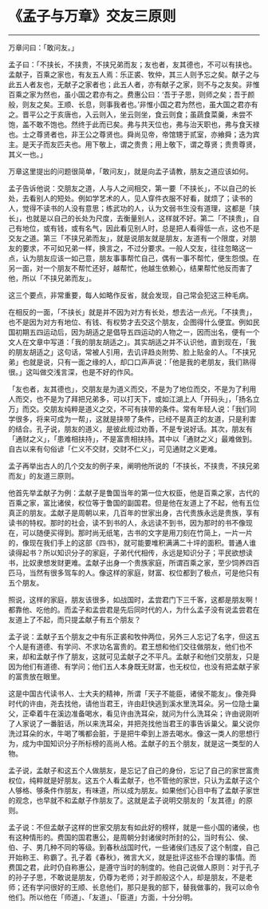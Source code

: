 # 《孟子与万章》交友三原则

------

万章问曰：「敢问友。」

孟子曰：「不挟长，不挟贵，不挟兄弟而友；友也者，友其德也，不可以有挟也。孟献子，百乘之家也，有友五人焉：乐正裘、牧仲，其三人则予忘之矣。献子之与此五人者友也，无献子之家者也；此五人者，亦有献子之家，则不与之友矣。非惟百乘之家为然也，虽小国之君亦有之。费惠公曰：‘吾于子思，则师之矣；吾于颜般，则友之矣。王顺、长息，则事我者也。’非惟小国之君为然也，虽大国之君亦有之。晋平公之于亥唐也，入云则入，坐云则坐，食云则食；虽蔬食菜羹，未尝不饱，盖不敢不饱也。然终于此而已矣。弗与共天位也，弗与治天职也，弗与食天禄也。士之尊贤者也，非王公之尊贤也。舜尚见帝，帝馆甥于贰室，亦飨舜；迭为宾主。是天子而友匹夫也。用下敬上，谓之贵贵；用上敬下，谓之尊贤；贵贵尊贤，其义一也。」

万章这里提出的问题很简单，「敢问友」，就是向孟子请教，朋友之道应该如何。

孟子告诉他说：交朋友之道，人与人之间相交，第一要「不挟长」，不以自己的长处，去看别人的短处。例如学艺术的人，见人穿件衣服不好看，就烦了；读书的人，觉得不读书的人没有意思；练武功的人，认为文弱书生没有道理，这都是「挟长」，也就是以自己的长处为尺度，去衡量别人，这样就不好。第二「不挟贵」，自己有地位，或有钱，或有名气，因此看见别人时，总是把人看得低一点，这也不是交友之道。第三「不挟兄弟而友」，就是说朋友就是朋友，友道有一个限度，对朋友的要求，不可如兄弟一样，换言之，不过分要求。一般人交友，往往忽略这一点，认为朋友应该一如己意，朋友事事帮忙自己，偶有一事不帮忙，便生怨恨。在另一面，对一个朋友不帮忙还好，越帮忙，他越生依赖心，结果帮忙他反而害了他，所以「不挟兄弟而友」。

这三个要点，非常重要，每人如略作反省，就会发现，自己常会犯这三种毛病。

在相反的一面，「不挟长」就是并不因为对方有长处，想去沾一点光。「不挟贵」，也不是因为对方有地位、有钱、有权势才去交这个朋友，企图得什么便宜。例如民国初期五四运动后，因为胡适之是倡导五四运动的人物之一，因而出名，便有一个文人在文章中写道：「我的朋友胡适之」。其实胡适之并不认识他，直到现在，「我的朋友胡适之」这句话，常被人引用，去讥评趋炎附势、脸上贴金的人。「不挟兄弟」也就是说，只有一面之缘的人，却口口声声说：「他是我的老朋友，我们熟得很。」这叫做交浅言深，也是不好的作风。

「友也者，友其德也」，交朋友是为道义而交，不是为了地位而交，不是为了利用人而交，也不是为了拜把兄弟多，可以打天下，或如江湖上人「开码头」，「扬名立万」而交。交朋友纯粹是道义之交，不可有挟带的条件。常有年轻人说：「我们同学很多，将来可成为一帮」，这就是挟带了条件，已经不是真正的友道，只是利害的结合。孔子说，朋友的道义，是彼此规过劝善，不是专说好话。其次，朋友有「通财之义」，「患难相扶持」，不是富贵相扶持。其中以「通财之义」最难做到。自古以来有句俗谚「仁义不交财，交财不仁义」，可见通财之义更难。

孟子再举出古人的几个交友的例子来，阐明他所说的「不挟长，不挟贵，不挟兄弟而友」的友道三原则。

他首先举孟献子为例：孟献子是鲁国当年的第一位大权臣，他是百乘之家，古代的百乘之家，富比诸侯，权位等于鲁国的副国君。但是他在友道上了不起，他有五位真正的朋友。孟献子是周朝以来，几百年的世家出身，古代贵族永远是贵族，享有读书的特权。那时的社会，读不到书的人，永远读不到书，因为那时的书不像现在，可以随便买得到。那时尚无纸笔，古书的文字是用刀刻在竹简上，一片一片的，像现在我们手上的这部《四书》，就可能要堆积满满二十坪的面积。普通人谁读得起书？所以知识分子的家庭，子弟代代相传，永远是知识分子；平民欲想读书，比奴隶想发财更难。孟献子出身一个贵族家庭，所谓百乘之家，至少饲养四百匹马，当然有很多驾车的人。像这样的家庭，财富、权位都到了极点，可是他只有五个朋友。

照说，这样的家庭，朋友该很多，如战国时，孟尝君门下三千客，这都是朋友啊！都靠他、吃他的。而孟子和孟尝君是先后同时代的人，为什么孟子没有说孟尝君在友道上了不起，而只提孟献子有五个朋友？

孟子说：孟献子五个朋友之中有乐正裘和牧仲两位，另外三人忘记了名字，但这五个人是有道德、有学问、不求功名富贵的。君王想和他们交往做朋友，他们也不来，却和孟献子作了朋友，这就可见孟献子之不平凡。孟献子和他们交朋友，只是因为他们有道德、有学问；他们五人本身既无财富，也无权位，也没有把孟献子家的富贵放在眼里。

这是中国古代读书人、士大夫的精神，所谓「天子不能臣，诸侯不能友」。像尧舜时代的许由，尧去找他，请他当君王，许由赶快逃到溪水里洗耳朵。另一位隐士巢父，正牵着牛在溪边准备喝水，看见许由洗耳朵，就问为什么洗耳朵；许由说刚听了人家说了一番脏话，所以来洗耳朵，并把尧找他当君王的事告诉巢父。巢父说你洗过耳朵的水，牛喝了嘴都会脏，于是把牛牵到上游去喝水。像这一类人的思想行为，成为中国知识分子所标榜的高尚人格。孟献子的五个朋友，就是这一类型的人物。

孟子说，孟献子和这五个人做朋友，是忘记了自己的身份，忘记了自己的家世富贵权位，纯粹就是好朋友。这五个人看孟献子，也不管他的家世，只认为孟献子这个人够格、够条件作朋友，有味道，所以成为朋友。如果他们心目中有了孟献子家世的观念，也早就不和孟献子作朋友了。这就是孟子说明交朋友的「友其德」的原则。

孟子说：不但孟献子这样的世家交朋友有如此好的榜样，就是一些小国的诸侯，也有这种情形的。费国的国君惠公，是周朝分封诸侯时所封的公，当时有公、侯、伯、子、男几种不同的等级。到春秋战国时代，一些诸侯们违反了这个制度，自己开始称王、称霸了。孔子着《春秋》，微言大义，就是批评这些不合理的事情。而费国之君，此时仍自称惠公，是遵守当时的制度的。他自己说做人原则：对于孔子的孙子子思，不敢说是朋友，仍尊为老师；对于颜般这个人，却是朋友，不是老师；还有学问很好的王顺、长息他们，那只是我的部下，替我做事的，我可以命令他们。所以他在「师道」、「友道」、「臣道」方面，十分分明。

